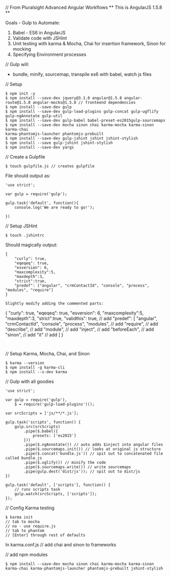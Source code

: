 // From Pluralsight Advanced Angular Workflows
** This is AngularJS 1.5.8 **

Goals  - Gulp to Automate:

1. Babel - ES6 in AngularJS
2. Validate code with JSHint
3. Unit testing with karma & Mocha, Chai for insertion framework, Sinon for mocking
4. Specifying Environment processes

// Gulp will:
* bundle, minify, sourcemap, transpile es6 with babel, watch js files


// Setup
```
$ npm init -y
$ npm install --save-dev jquery@3.1.0 angular@1.5.8 angular-route@1.5.8 angular-mocks@1.5.8 // fronteend dependencies
$ npm install --save-dev gulp
$ npm install --save-dev gulp-load-plugins gulp-concat gulp-ugflify gulp-ngAnnotate gulp-util
$ npm install --save-dev gulp-babel babel-preset-es2015gulp-sourcemaps
$ npm install --save-dev mocha sinon chai karma-mocha karma-sinon karma-chai 
karma-phantomjs-launcher phantomjs-prebuilt
$ npm install --save-dev gulp-jshint jshint jshint-stylish
$ npm install --save gulp-jshint jshint-stylish
$ npm install --save-dev yargs
```

// Create a Gulpfile
```
$ touch gulpfile.js // creates gulpfile
```

File should output as:
```
'use strict';

var gulp = require('gulp');

gulp.task('default', function(){
	console.log('We are ready to go!');

})
```

// Setup JSHint
```
$ touch .jshintrc
```

Should magically output:
```
{
	"curly": true,
	"eqeqeq": true,
	"esversion": 6,
	"maxcomplexity":5,
	"maxdepth":3,
	"strict":true,
	"predef": ["angular", "crmContactId", "console", "process", "modules", "require"]
}

Slightly modify adding the commented parts:
```
{
	"curly": true,
	"eqeqeq": true,
	"esversion": 6,
	"maxcomplexity":5,
	"maxdepth":3,
	"strict":true,
	"validthis": true, // add
	"predef": [
		"angular",
		"crmContactId",
		"console",
		"process",
		"modules", // add
		"require", // add
		"describe", // add
		"module", // add
		"inject", // add
		"beforeEach", // add
		"sinon", // add
		"it" // add
	]
}
```


```

// Setup Karma, Mocha, Chai, and Sinon
```
$ karma --version
$ npm install -g karma-cli
$ npm install --s-dev karma
```



// Gulp with all goodies

```
'use strict';

var gulp = require('gulp'),
	$ = require('gulp-load-plugins')();

var srcScripts = ['js/**/*.js'];

gulp.task('scripts', function() {
	gulp.src(srcScripts)
		.pipe($.babel({
			presets: ['es2015']
		}))
		.pipe($.ngAnnotate()) // auto adds $inject into angular files
		.pipe($.sourcemaps.init()) // looks at original js structure
		.pipe($.concat('bundle.js')) // spit out to concatenated file called bundle.js
		.pipe($.uglify()) // minify the code
		.pipe($.sourcemaps.write()) // write sourcemaps
		.pipe(gulp.dest('dist/js')); // spit out to dist/js
})

gulp.task('default', ['scripts'], function() {
	// runs scripts task
	gulp.watch(srcScripts, ['scripts']);
});
```


// Config Karma testing
```
$ karma init
// tab to mocha
// no - use require.js
// tab to phantom 
// [Enter] through rest of defaults
```

In karma.conf.js
// add chai and sinon to frameworks

// add npm modules
```
$ npm install --save-dev mocha sinon chai karma-mocha karma-sinon karma-chai karma-phantomjs-launcher phantomjs-prebuilt jshint-stylish
```



